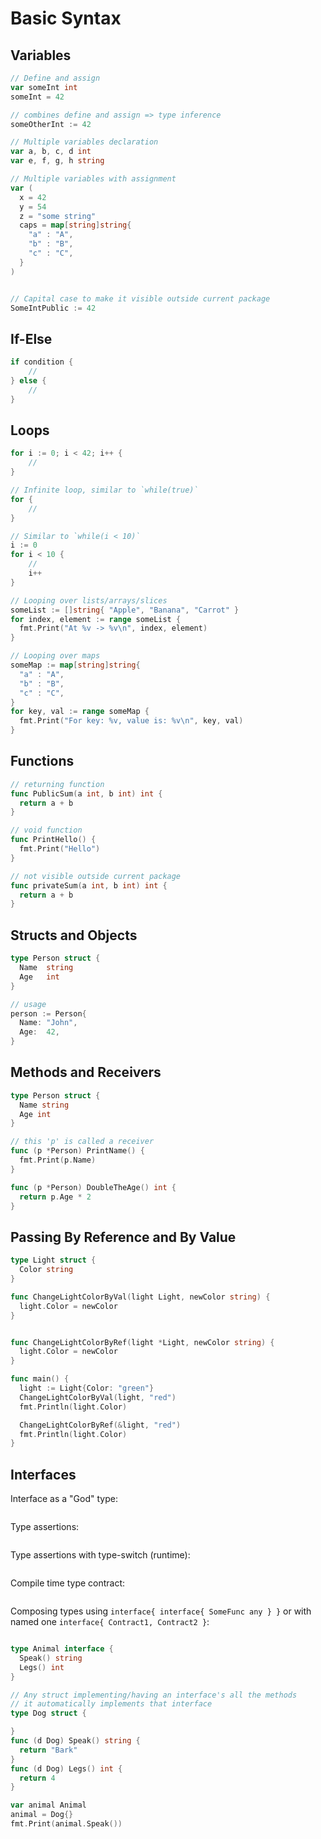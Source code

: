 # Basic Syntax

## Variables

```go
// Define and assign
var someInt int
someInt = 42

// combines define and assign => type inference
someOtherInt := 42

// Multiple variables declaration
var a, b, c, d int
var e, f, g, h string

// Multiple variables with assignment
var (
  x = 42
  y = 54
  z = "some string"
  caps = map[string]string{
    "a" : "A",
    "b" : "B",
    "c" : "C",
  }
)


// Capital case to make it visible outside current package
SomeIntPublic := 42
```

## If-Else

```go
if condition {
    //
} else {
    //
}
```

## Loops

```go
for i := 0; i < 42; i++ {
    //
}

// Infinite loop, similar to `while(true)`
for {
    //
}

// Similar to `while(i < 10)`
i := 0
for i < 10 {
    //
    i++
}

// Looping over lists/arrays/slices
someList := []string{ "Apple", "Banana", "Carrot" }
for index, element := range someList {
  fmt.Print("At %v -> %v\n", index, element)
}

// Looping over maps
someMap := map[string]string{
  "a" : "A",
  "b" : "B",
  "c" : "C",
}
for key, val := range someMap {
  fmt.Print("For key: %v, value is: %v\n", key, val)
}
```

## Functions

```go
// returning function
func PublicSum(a int, b int) int {
  return a + b
}

// void function
func PrintHello() {
  fmt.Print("Hello")
}

// not visible outside current package
func privateSum(a int, b int) int {
  return a + b
}
```

## Structs and Objects

```go
type Person struct {
  Name  string
  Age   int
}

// usage
person := Person{
  Name: "John",
  Age:  42,
}
```

## Methods and Receivers

```go
type Person struct {
  Name string
  Age int
}

// this 'p' is called a receiver
func (p *Person) PrintName() {
  fmt.Print(p.Name)
}

func (p *Person) DoubleTheAge() int {
  return p.Age * 2
}
```

## Passing By Reference and By Value

```go
type Light struct {
  Color string
}

func ChangeLightColorByVal(light Light, newColor string) {
  light.Color = newColor
}


func ChangeLightColorByRef(light *Light, newColor string) {
  light.Color = newColor
}

func main() {
  light := Light{Color: "green"}
  ChangeLightColorByVal(light, "red")
  fmt.Println(light.Color)

  ChangeLightColorByRef(&light, "red")
  fmt.Println(light.Color)
}
```

## Interfaces

Interface as a "God" type:

```go
```

Type assertions:

```go
```

Type assertions with type-switch (runtime):

```go
```

Compile time type contract:

```go
```

Composing types using `interface{ interface{ SomeFunc any } }` or with named one `interface{ Contract1, Contract2 }`:

```go
```

```go
type Animal interface {
  Speak() string
  Legs() int
}

// Any struct implementing/having an interface's all the methods
// it automatically implements that interface
type Dog struct {

}
func (d Dog) Speak() string {
  return "Bark"
}
func (d Dog) Legs() int {
  return 4
}

var animal Animal
animal = Dog{}
fmt.Print(animal.Speak())
```
